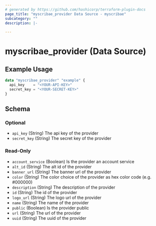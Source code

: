 ```yaml
---
# generated by https://github.com/hashicorp/terraform-plugin-docs
page_title: "myscribae_provider Data Source - myscribae"
subcategory: ""
description: |-
  
---
```


# myscribae_provider (Data Source)



## Example Usage

```terraform
data "myscribae_provider" "example" {
  api_key    = "<YOUR-API-KEY>"
  secret_key = "<YOUR-SECRET-KEY>"
}
```

<!-- schema generated by tfplugindocs -->
## Schema

### Optional

- `api_key` (String) The api key of the provider
- `secret_key` (String) The secret key of the provider

### Read-Only

- `account_service` (Boolean) Is the provider an account service
- `alt_id` (String) The alt id of the provider
- `banner_url` (String) The banner url of the provider
- `color` (String) The color choice of the provider as hex color code (e.g. #000000)
- `description` (String) The description of the provider
- `id` (String) The id of the provider
- `logo_url` (String) The logo url of the provider
- `name` (String) The name of the provider
- `public` (Boolean) Is the provider public
- `url` (String) The url of the provider
- `uuid` (String) The uuid of the provider
